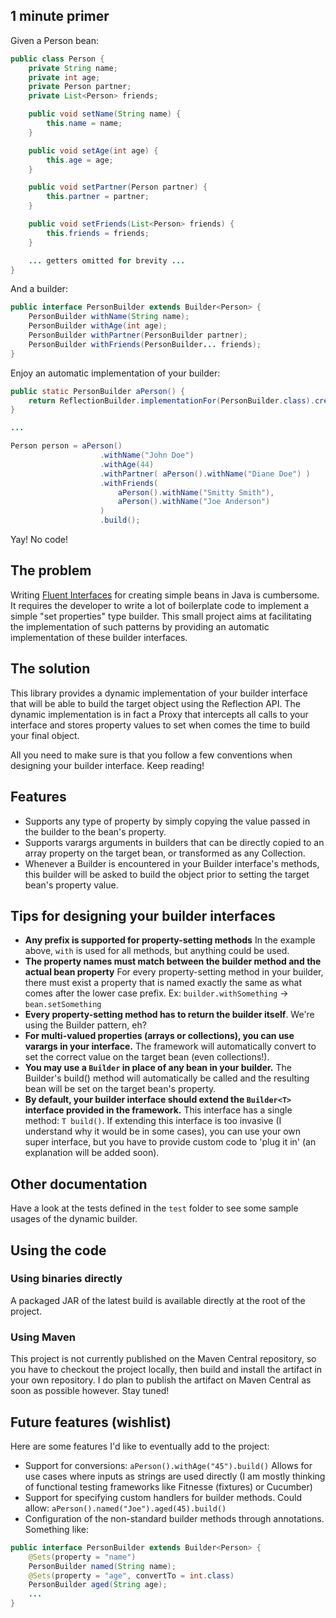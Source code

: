 ## 1 minute primer

Given a Person bean:

```java
public class Person {
    private String name;
    private int age;
    private Person partner;
    private List<Person> friends;

    public void setName(String name) {
        this.name = name;
    }

    public void setAge(int age) {
        this.age = age;
    }

    public void setPartner(Person partner) {
        this.partner = partner;
    }

    public void setFriends(List<Person> friends) {
        this.friends = friends;
    }

    ... getters omitted for brevity ...
}
```

And a builder:

```java
public interface PersonBuilder extends Builder<Person> {
    PersonBuilder withName(String name);
    PersonBuilder withAge(int age);
    PersonBuilder withPartner(PersonBuilder partner);
    PersonBuilder withFriends(PersonBuilder... friends);
}
```

Enjoy an automatic implementation of your builder:

```java
public static PersonBuilder aPerson() {
    return ReflectionBuilder.implementationFor(PersonBuilder.class).create();
}

...

Person person = aPerson()
                    .withName("John Doe")
                    .withAge(44)
                    .withPartner( aPerson().withName("Diane Doe") )
                    .withFriends(
                        aPerson().withName("Smitty Smith"),
                        aPerson().withName("Joe Anderson")
                    )
                    .build();
```

Yay! No code!

## The problem

Writing [Fluent Interfaces](http://en.wikipedia.org/wiki/Fluent_interface) for creating simple beans in Java is cumbersome.
It requires the developer to write a lot of boilerplate code to implement a simple "set properties" type builder. This small project
aims at facilitating the implementation of such patterns by providing an automatic implementation of these builder interfaces.

## The solution

This library provides a dynamic implementation of your builder interface that will be able to build the target object using the Reflection API.
The dynamic implementation is in fact a Proxy that intercepts all calls to your interface and stores property values to set when comes the time to build your final object.

All you need to make sure is that you follow a few conventions when designing your builder interface. Keep reading!

## Features

 * Supports any type of property by simply copying the value passed in the builder to the bean's property.
 * Supports varargs arguments in builders that can be directly copied to an array property on the target bean, or transformed as any Collection.
 * Whenever a Builder is encountered in your Builder interface's methods, this builder will be asked to build the object prior to setting the target bean's property value.

## Tips for designing your builder interfaces

 * **Any prefix is supported for property-setting methods**
    In the example above, `with` is used for all methods, but anything could be used.
 * **The property names must match between the builder method and the actual bean property**
    For every property-setting method in your builder, there must exist a property that is named exactly the same as what comes after the lower case prefix.
    Ex: `builder.withSomething` -> `bean.setSomething`
 * **Every property-setting method has to return the builder itself**.
    We're using the Builder pattern, eh?
 * **For multi-valued properties (arrays or collections), you can use varargs in your interface.**
    The framework will automatically convert to set the correct value on the target bean (even collections!).
 * **You may use a `Builder` in place of any bean in your builder.**
    The Builder's build() method will automatically be called and the resulting bean will be set on the target bean's property.
 * **By default, your builder interface should extend the `Builder<T>` interface provided in the framework.**
    This interface has a single method: `T build()`. If extending this interface is too invasive (I understand why it would be in some cases),
    you can use your own super interface, but you have to provide custom code to 'plug it in' (an explanation will be added soon).

## Other documentation

Have a look at the tests defined in the `test` folder to see some sample usages of the dynamic builder.

## Using the code

### Using binaries directly

A packaged JAR of the latest build is available directly at the root of the project.

### Using Maven

This project is not currently published on the Maven Central repository, so you have to checkout the project locally,
then build and install the artifact in your own repository. I do plan to publish the artifact on Maven Central as soon
as possible however. Stay tuned!

## Future features (wishlist)

Here are some features I'd like to eventually add to the project:

 * Support for conversions: `aPerson().withAge("45").build()`
    Allows for use cases where inputs as strings are used directly (I am mostly thinking of functional testing frameworks
    like Fitnesse (fixtures) or Cucumber)
 * Support for specifying custom handlers for builder methods. Could allow: `aPerson().named("Joe").aged(45).build()`
 * Configuration of the non-standard builder methods through annotations. Something like:
```java
public interface PersonBuilder extends Builder<Person> {
    @Sets(property = "name")
    PersonBuilder named(String name);
    @Sets(property = "age", convertTo = int.class)
    PersonBuilder aged(String age);
    ...
}
```

